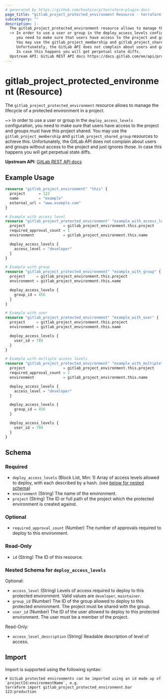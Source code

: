 ```yaml
---
# generated by https://github.com/hashicorp/terraform-plugin-docs
page_title: "gitlab_project_protected_environment Resource - terraform-provider-gitlab"
subcategory: ""
description: |-
  The gitlab_project_protected_environment resource allows to manage the lifecycle of a protected environment in a project.
  ~> In order to use a user or group in the deploy_access_levels configuration,
     you need to make sure that users have access to the project and groups must have this project shared.
     You may use the gitlab_project_membership and gitlab_project_shared_group resources to achieve this.
     Unfortunately, the GitLab API does not complain about users and groups without access to the project and just ignores those.
     In case this happens you will get perpetual state diffs.
  Upstream API: GitLab REST API docs https://docs.gitlab.com/ee/api/protected_environments.html
---
```


# gitlab_project_protected_environment (Resource)

The `gitlab_project_protected_environment` resource allows to manage the lifecycle of a protected environment in a project.

~> In order to use a user or group in the `deploy_access_levels` configuration,
   you need to make sure that users have access to the project and groups must have this project shared.
   You may use the `gitlab_project_membership` and `gitlab_project_shared_group` resources to achieve this.
   Unfortunately, the GitLab API does not complain about users and groups without access to the project and just ignores those.
   In case this happens you will get perpetual state diffs.

**Upstream API**: [GitLab REST API docs](https://docs.gitlab.com/ee/api/protected_environments.html)

## Example Usage

```terraform
resource "gitlab_project_environment" "this" {
  project      = 123
  name         = "example"
  external_url = "www.example.com"
}

# Example with access level
resource "gitlab_project_protected_environment" "example_with_access_level" {
  project                 = gitlab_project_environment.this.project
  required_approval_count = 1
  environment             = gitlab_project_environment.this.name

  deploy_access_levels {
    access_level = "developer"
  }
}

# Example with group
resource "gitlab_project_protected_environment" "example_with_group" {
  project     = gitlab_project_environment.this.project
  environment = gitlab_project_environment.this.name

  deploy_access_levels {
    group_id = 456
  }
}

# Example with user
resource "gitlab_project_protected_environment" "example_with_user" {
  project     = gitlab_project_environment.this.project
  environment = gitlab_project_environment.this.name

  deploy_access_levels {
    user_id = 789
  }
}

# Example with multiple access levels
resource "gitlab_project_protected_environment" "example_with_multiple" {
  project                 = gitlab_project_environment.this.project
  required_approval_count = 2
  environment             = gitlab_project_environment.this.name

  deploy_access_levels {
    access_level = "developer"
  }

  deploy_access_levels {
    group_id = 456
  }

  deploy_access_levels {
    user_id = 789
  }
}
```

<!-- schema generated by tfplugindocs -->
## Schema

### Required

- `deploy_access_levels` (Block List, Min: 1) Array of access levels allowed to deploy, with each described by a hash. (see [below for nested schema](#nestedblock--deploy_access_levels))
- `environment` (String) The name of the environment.
- `project` (String) The ID or full path of the project which the protected environment is created against.

### Optional

- `required_approval_count` (Number) The number of approvals required to deploy to this environment.

### Read-Only

- `id` (String) The ID of this resource.

<a id="nestedblock--deploy_access_levels"></a>
### Nested Schema for `deploy_access_levels`

Optional:

- `access_level` (String) Levels of access required to deploy to this protected environment. Valid values are `developer`, `maintainer`.
- `group_id` (Number) The ID of the group allowed to deploy to this protected environment. The project must be shared with the group.
- `user_id` (Number) The ID of the user allowed to deploy to this protected environment. The user must be a member of the project.

Read-Only:

- `access_level_description` (String) Readable description of level of access.

## Import

Import is supported using the following syntax:

```shell
# GitLab protected environments can be imported using an id made up of `projectId:environmentName`, e.g.
terraform import gitlab_project_protected_environment.bar 123:production
```
